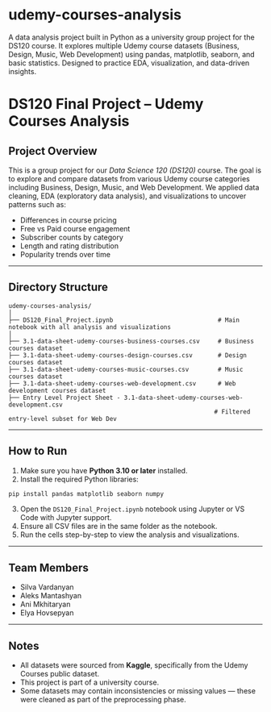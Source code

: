 # udemy-courses-analysis
A data analysis project built in Python as a university group project for the DS120 course. It explores multiple Udemy course datasets (Business, Design, Music, Web Development) using pandas, matplotlib, seaborn, and basic statistics. Designed to practice EDA, visualization, and data-driven insights.

# DS120 Final Project – Udemy Courses Analysis

## Project Overview
This is a group project for our *Data Science 120 (DS120)* course. The goal is to explore and compare datasets from various Udemy course categories including Business, Design, Music, and Web Development. We applied data cleaning, EDA (exploratory data analysis), and visualizations to uncover patterns such as:

- Differences in course pricing
- Free vs Paid course engagement
- Subscriber counts by category
- Length and rating distribution
- Popularity trends over time

---

## Directory Structure

```
udemy-courses-analysis/
│
├── DS120_Final_Project.ipynb                             # Main notebook with all analysis and visualizations
│
├── 3.1-data-sheet-udemy-courses-business-courses.csv     # Business courses dataset
├── 3.1-data-sheet-udemy-courses-design-courses.csv       # Design courses dataset
├── 3.1-data-sheet-udemy-courses-music-courses.csv        # Music courses dataset
├── 3.1-data-sheet-udemy-courses-web-development.csv      # Web development courses dataset
├── Entry Level Project Sheet - 3.1-data-sheet-udemy-courses-web-development.csv
                                                         # Filtered entry-level subset for Web Dev
```

---

## How to Run

1. Make sure you have **Python 3.10 or later** installed.
2. Install the required Python libraries:

```bash
pip install pandas matplotlib seaborn numpy
```

3. Open the `DS120_Final_Project.ipynb` notebook using Jupyter or VS Code with Jupyter support.
4. Ensure all CSV files are in the same folder as the notebook.
5. Run the cells step-by-step to view the analysis and visualizations.

---

## Team Members

- Silva Vardanyan
- Aleks Mantashyan
- Ani Mkhitaryan
- Elya Hovsepyan

---

## Notes

- All datasets were sourced from **Kaggle**, specifically from the Udemy Courses public dataset.
- This project is part of a university course.
- Some datasets may contain inconsistencies or missing values — these were cleaned as part of the preprocessing phase.
